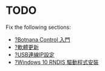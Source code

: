 # TODO

Fix the following sections:

* [?Botnana Control 入門](./botnana-control-tutorial.md)
* [?軟體更新](./update-software.md)
* [?USB連線IP設定](./faq/gadget.md)
* [?Windows 10 RNDIS 驅動程式安裝](./faq/windows10_rndis.md)
